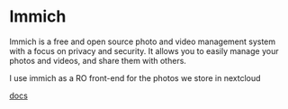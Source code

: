# Immich

Immich is a free and open source photo and video management system with a focus on privacy and security. It allows you to easily manage your photos and videos, and share them with others.

I use immich as a RO front-end for the photos we store in nextcloud

[docs](https://docs.immich.app/)